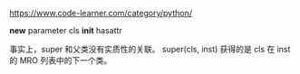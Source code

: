 https://www.code-learner.com/category/python/

__new__ parameter cls
__init__
hasattr

事实上，super 和父类没有实质性的关联。
super(cls, inst) 获得的是 cls 在 inst 的 MRO 列表中的下一个类。
